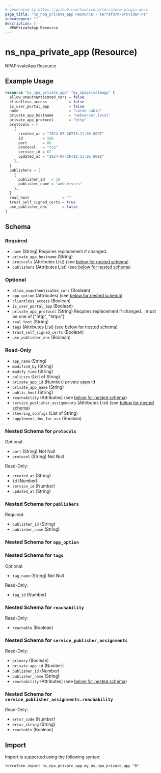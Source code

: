 ```yaml
---
# generated by https://github.com/hashicorp/terraform-plugin-docs
page_title: "ns_npa_private_app Resource - terraform-provider-ns"
subcategory: ""
description: |-
  NPAPrivateApp Resource
---
```


# ns_npa_private_app (Resource)

NPAPrivateApp Resource

## Example Usage

```terraform
resource "ns_npa_private_app" "my_npaprivateapp" {
  allow_unauthenticated_cors = false
  clientless_access          = false
  is_user_portal_app         = false
  name                       = "Loren Lakin"
  private_app_hostname       = "webserver.local"
  private_app_protocol       = "http"
  protocols = [
    {
      created_at = "2024-07-26T18:11:06.809Z"
      id         = 108
      port       = 80
      protocol   = "tcp"
      service_id = 67
      updated_at = "2024-07-26T18:11:06.809Z"
    },
  ]
  publishers = [
    {
      publisher_id   = 10
      publisher_name = "webservers"
    },
  ]
  real_host               = ""
  trust_self_signed_certs = true
  use_publisher_dns       = false
}
```

<!-- schema generated by tfplugindocs -->
## Schema

### Required

- `name` (String) Requires replacement if changed.
- `private_app_hostname` (String)
- `protocols` (Attributes List) (see [below for nested schema](#nestedatt--protocols))
- `publishers` (Attributes List) (see [below for nested schema](#nestedatt--publishers))

### Optional

- `allow_unauthenticated_cors` (Boolean)
- `app_option` (Attributes) (see [below for nested schema](#nestedatt--app_option))
- `clientless_access` (Boolean)
- `is_user_portal_app` (Boolean)
- `private_app_protocol` (String) Requires replacement if changed. ; must be one of ["http", "https"]
- `real_host` (String)
- `tags` (Attributes List) (see [below for nested schema](#nestedatt--tags))
- `trust_self_signed_certs` (Boolean)
- `use_publisher_dns` (Boolean)

### Read-Only

- `app_name` (String)
- `modified_by` (String)
- `modify_time` (String)
- `policies` (List of String)
- `private_app_id` (Number) private apps id
- `private_app_name` (String)
- `public_host` (String)
- `reachability` (Attributes) (see [below for nested schema](#nestedatt--reachability))
- `service_publisher_assignments` (Attributes List) (see [below for nested schema](#nestedatt--service_publisher_assignments))
- `steering_configs` (List of String)
- `supplement_dns_for_osx` (Boolean)

<a id="nestedatt--protocols"></a>
### Nested Schema for `protocols`

Optional:

- `port` (String) Not Null
- `protocol` (String) Not Null

Read-Only:

- `created_at` (String)
- `id` (Number)
- `service_id` (Number)
- `updated_at` (String)


<a id="nestedatt--publishers"></a>
### Nested Schema for `publishers`

Required:

- `publisher_id` (String)
- `publisher_name` (String)


<a id="nestedatt--app_option"></a>
### Nested Schema for `app_option`


<a id="nestedatt--tags"></a>
### Nested Schema for `tags`

Optional:

- `tag_name` (String) Not Null

Read-Only:

- `tag_id` (Number)


<a id="nestedatt--reachability"></a>
### Nested Schema for `reachability`

Read-Only:

- `reachable` (Boolean)


<a id="nestedatt--service_publisher_assignments"></a>
### Nested Schema for `service_publisher_assignments`

Read-Only:

- `primary` (Boolean)
- `private_app_id` (Number)
- `publisher_id` (Number)
- `publisher_name` (String)
- `reachability` (Attributes) (see [below for nested schema](#nestedatt--service_publisher_assignments--reachability))

<a id="nestedatt--service_publisher_assignments--reachability"></a>
### Nested Schema for `service_publisher_assignments.reachability`

Read-Only:

- `error_code` (Number)
- `error_string` (String)
- `reachable` (Boolean)

## Import

Import is supported using the following syntax:

```shell
terraform import ns_npa_private_app.my_ns_npa_private_app "0"
```
